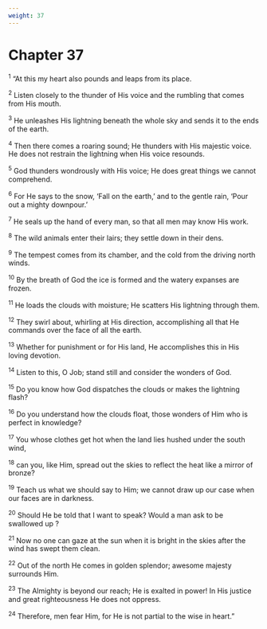 ```yaml
---
weight: 37
---
```


# Chapter 37

<sup>1</sup> “At this my heart also pounds and leaps from its place. 

<sup>2</sup> Listen closely to the thunder of His voice and the rumbling that comes from His mouth. 

<sup>3</sup> He unleashes His lightning beneath the whole sky and sends it to the ends of the earth. 

<sup>4</sup> Then there comes a roaring sound; He thunders with His majestic voice. He does not restrain the lightning when His voice resounds. 

<sup>5</sup> God thunders wondrously with His voice; He does great things we cannot comprehend. 

<sup>6</sup> For He says to the snow, ‘Fall on the earth,’ and to the gentle rain, ‘Pour out a mighty downpour.’ 

<sup>7</sup> He seals up the hand of every man, so that all men may know His work. 

<sup>8</sup> The wild animals enter their lairs; they settle down in their dens. 

<sup>9</sup> The tempest comes from its chamber, and the cold from the driving north winds. 

<sup>10</sup> By the breath of God the ice is formed and the watery expanses are frozen. 

<sup>11</sup> He loads the clouds with moisture; He scatters His lightning through them. 

<sup>12</sup> They swirl about, whirling at His direction, accomplishing all that He commands over the face of all the earth. 

<sup>13</sup> Whether for punishment or for His land, He accomplishes this in His loving devotion. 

<sup>14</sup> Listen to this, O Job; stand still and consider the wonders of God. 

<sup>15</sup> Do you know how God dispatches the clouds or makes the lightning flash? 

<sup>16</sup> Do you understand how the clouds float, those wonders of Him who is perfect in knowledge? 

<sup>17</sup> You whose clothes get hot when the land lies hushed under the south wind, 

<sup>18</sup> can you, like Him, spread out the skies to reflect the heat like a mirror of bronze? 

<sup>19</sup> Teach us what we should say to Him; we cannot draw up our case when our faces are in darkness. 

<sup>20</sup> Should He be told that I want to speak? Would a man ask to be swallowed up ? 

<sup>21</sup> Now no one can gaze at the sun when it is bright in the skies after the wind has swept them clean. 

<sup>22</sup> Out of the north He comes in golden splendor; awesome majesty surrounds Him. 

<sup>23</sup> The Almighty is beyond our reach; He is exalted in power! In His justice and great righteousness He does not oppress. 

<sup>24</sup> Therefore, men fear Him, for He is not partial to the wise in heart.” 


